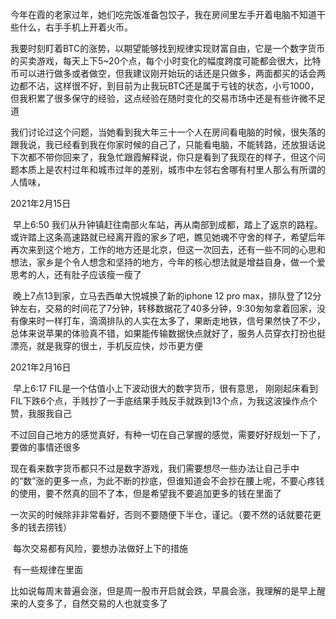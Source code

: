 今年在霞的老家过年，她们吃完饭准备包饺子，我在房间里左手开着电脑不知道干些什么，右手手机上开着火币。

我要时刻盯着BTC的涨势，以期望能够找到规律实现财富自由，它是一个数字货币的买卖游戏，每天上下5~20个点，每个小时变化的幅度跨度可能都会很大，比特币可以进行做多或者做空，但我建议刚开始玩的话还是只做多，两面都买的话会两边都不沾，这样很不好，到目前为止我玩BTC还是属于亏钱的状态，小亏1000，但我积累了很多保守的经验，这点经验在随时变化的交易市场中还是有些许微不足道

我们讨论过这个问题，当她看到我大年三十一个人在房间看电脑的时候，很失落的跟我说，我已经看到我在你家时候的自己了，只能看电脑，不能转路，还放狠话说下次都不带你回来了，我急忙跟霞解释说，你只是看到了我现在的样子，但这个问题本质上是农村过年和城市过年的差别，城市中左邻右舍哪有村里人那么有所谓的人情味，



2021年2月15日

​	早上6:50 我们从升钟镇赶往南部火车站，再从南部到成都，踏上了返京的路程。或许踏上这条高速路就已经离开霞的家乡了吧，瞧见她魂不守舍的样子，希望后年再次来到这个地方，工作的地方还是北京，但这一次回去，还有一些不同的心思和想法，家乡是个令人想念和坚持的地方，今年的核心想法就是增益自身，做一个爱思考的人，还有肚子应该瘦一瘦了

​	晚上7点13到家，立马去西单大悦城换了新的iphone 12 pro max，排队登了12分钟左右，交易的时间花了7分钟，转移数据花了40多分钟，9:30匆匆拿着回家，没有像来时一样打车，滴滴排队的人实在太多了，果断走地铁，信号果然快了不少，总体来说苹果的体验真不错，如果能传输数据快点就好了，服务人员穿衣打扮也挺漂亮，就是我穿的很土，手机反应快，炒币更方便



2021年2月16日 

​	早上6:17 FIL是一个估值小上下波动很大的数字货币，很有意思， 刚刚起床看到FIL下跌6个点，手贱抄了一手底结果手贱反手就跌到13个点，为我这波操作点个赞，我服我自己

​	不过回自己地方的感觉真好，有种一切在自己掌握的感觉，需要好好规划一下了，要做的事情还很多

​	现在看来数字货币都只不过是数字游戏，我们需要想尽一些办法让自己手中的“数”涨的更多一点，为此不断的抄底，但谁知道会不会抄在腰上呢，不要心疼钱的使用，要不然真的回不了本，但是希望我不要追加更多的钱在里面了

​	一次买的时候除非非常看好，否则不要随便下半仓，谨记。（要不然的话就要花更多的钱去捞钱）

​	每次交易都有风险，要想办法做好上下的措施

​	有一些规律在里面

​		比如说每周末普遍会涨，但是周一股市开启就会跌，早晨会涨，我理解的是早上醒来的人变多了，自然交易的人也就变多了

